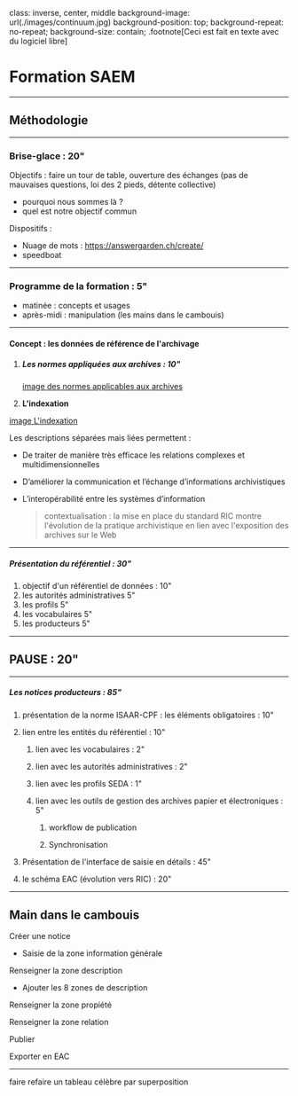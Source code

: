 class: inverse, center, middle
background-image: url(./images/continuum.jpg)
background-position: top;
background-repeat: no-repeat;
background-size: contain;
.footnote[Ceci est fait en texte avec du logiciel libre]

# Formation SAEM

---

## Méthodologie

---

### Brise-glace : 20"

Objectifs : faire un tour de table, ouverture des échanges (pas de mauvaises questions, loi des 2 pieds, détente collective)

- pourquoi nous sommes là ?
- quel est notre objectif commun

Dispositifs :

- Nuage de mots : https://answergarden.ch/create/
- speedboat

---

### Programme de la formation : 5"

- matinée : concepts et usages
- après-midi : manipulation (les mains dans le cambouis)

---

#### Concept : les données de référence de l'archivage

1. ##### Les normes appliquées aux archives : 10"

   [image des normes applicables aux archives](./formations/images/CPF-ISAD-ISDF.png)

2. **L'indexation** 

[image  L'indexation](./formations/images/Lindexation.png)

Les descriptions séparées mais liées permettent :

- De traiter de manière très efficace les relations complexes et multidimensionnelles
- D’améliorer la communication et l’échange d’informations archivistiques
- L’interopérabilité entre les systèmes d’information

   > contextualisation : la mise en place du standard RIC montre l'évolution de la pratique archivistique en lien avec l'exposition des archives sur le Web

---

##### Présentation du référentiel : 30"

1.  objectif d'un référentiel de données : 10"
2.  les autorités administratives 5"
3.  les profils 5"
4.  les vocabulaires 5"
5.  les producteurs 5"

---

## PAUSE : 20"

---

##### Les notices producteurs : 85"

1. présentation de la norme ISAAR-CPF : les éléments obligatoires : 10"

2. lien entre les entités du référentiel : 10"

    1. lien avec les vocabulaires : 2"

    2. lien avec les autorités administratives : 2"

    3. lien avec les profils SEDA : 1"

    4. lien avec les outils de gestion des archives papier et électroniques : 5"

       1. workflow de publication

       2. Synchronisation

3. Présentation de l'interface de saisie en détails : 45"

4. le schéma EAC (évolution vers RIC) : 20"

---

## Main dans le cambouis

Créer une notice

- Saisie de la zone information générale

Renseigner la zone description

- Ajouter les 8 zones de description

Renseigner la zone propiété

Renseigner la zone relation

Publier

Exporter en EAC

---

faire refaire un tableau célèbre par superposition
